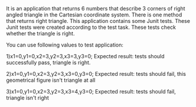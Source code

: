 It is an application that returns 6 numbers that describe 3 corners of right angled triangle in the Cartesian coordinate system. There is one method that returns right triangle.
This application contains some Junit tests. These Junit tests were created according to the test task. These tests check whether the triangle is right.

You can use following values to test application:

1)x1=0,y1=0,x2=3,y2=3,x3=3,y3=0; 
Expected result: tests should successfully pass, triangle is right.

2)x1=0,y1=0,x2=3,y2=3,x3=0,y3=0;
Expected result: tests should fail, this geometrical figure isn't triangle at all

3)x1=0,y1=0,x2=3,y2=3,x3=4,y3=0;
Expected result: tests should fail, triangle isn't right
